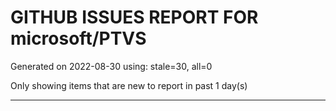 
# GITHUB ISSUES REPORT FOR microsoft/PTVS


Generated on 2022-08-30 using: stale=30, all=0


Only showing items that are new to report in past 1 day(s)


---
